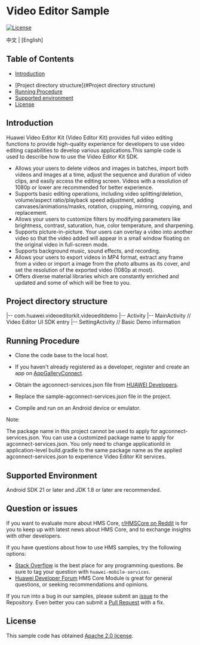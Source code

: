 # Video Editor Sample
[![License](https://img.shields.io/badge/Docs-hmsguides-brightgreen)](https://developer.huawei.com/consumer/cn/doc/development/HMS-Guides/ml-introduction-4)

中文 | [English]

## Table of Contents

- [Introduction](#Introduction)

* [Project directory structure](#Project directory structure)
* [Running Procedure](#running-procedure)
* [Supported environment](#supported-environment)
* [License](#license)


## Introduction
Huawei Video Editor Kit (Video Editor Kit) provides full video editing functions to provide high-quality experience for developers to use video editing capabilities to develop various applications.This sample code is used to describe how to use the Video Editor Kit SDK.

- Allows your users to delete videos and images in batches, import both videos and images at a time, adjust the sequence and duration of video clips, and easily access the editing screen. Videos with a resolution of 1080p or lower are recommended for better experience. 
- Supports basic editing operations, including video splitting/deletion, volume/aspect ratio/playback speed adjustment, adding canvases/animations/masks, rotation, cropping, mirroring, copying, and replacement. 
- Allows your users to customize filters by modifying parameters like brightness, contrast, saturation, hue, color temperature, and sharpening. 
- Supports picture-in-picture. Your users can overlay a video into another video so that the video added will appear in a small window floating on the original video in full-screen mode. 
- Supports background music, sound effects, and recording. 
- Allows your users to export videos in MP4 format, extract any frame from a video or import a image from the photo albums as its cover, and set the resolution of the exported video (1080p at most). 
- Offers diverse material libraries which are constantly enriched and updated and some of which will be free to you. 

## Project directory structure

|-- com.huawei.videoeditorkit.videoeditdemo
	|-- Activity
		|-- MainActivity // Video Editor UI SDK entry
		|-- SettingActivity // Basic Demo information

## Running Procedure
- Clone the code base to the local host.

- If you haven't already registered as a developer, register and create an app on [AppGalleryConnect](https://developer.huawei.com/consumer/en/service/josp/agc/index.html).
- Obtain the agconnect-services.json file from [HUAWEI Developers](https://developer.huawei.com/consumer/en/doc/development/HMSCore-Guides/config-agc-0000001050990353).
- Replace the sample-agconnect-services.json file in the project.
- Compile and run on an Android device or emulator.

Note:

The package name in this project cannot be used to apply for agconnect-services.json. You can use a customized package name to apply for agconnect-services.json.
You only need to change applicationId in application-level build.gradle to the same package name as the applied agconnect-services.json to experience Video Editor Kit services.

## Supported Environment
Android SDK 21 or later and JDK 1.8 or later are recommended.

## Question or issues
If you want to evaluate more about HMS Core,
[r/HMSCore on Reddit](https://www.reddit.com/r/HuaweiDevelopers/) is for you to keep up with latest news about HMS Core, and to exchange insights with other developers.

If you have questions about how to use HMS samples, try the following options:
- [Stack Overflow](https://stackoverflow.com/questions/tagged/huawei-mobile-services) is the best place for any programming questions. Be sure to tag your question with 
  `huawei-mobile-services`.
- [Huawei Developer Forum](https://forums.developer.huawei.com/forumPortal/en/home?fid=0101187876626530001) HMS Core Module is great for general questions, or seeking recommendations and opinions.

If you run into a bug in our samples, please submit an [issue](https://github.com/HMS-Core/hms-video-editor-demo/issues) to the Repository. Even better you can submit a [Pull Request](https://github.com/HMS-Core/hms-video-editor-demo/pulls) with a fix.

## License

This sample code has obtained [Apache 2.0 license](https://www.apache.org/licenses/LICENSE-2.0).